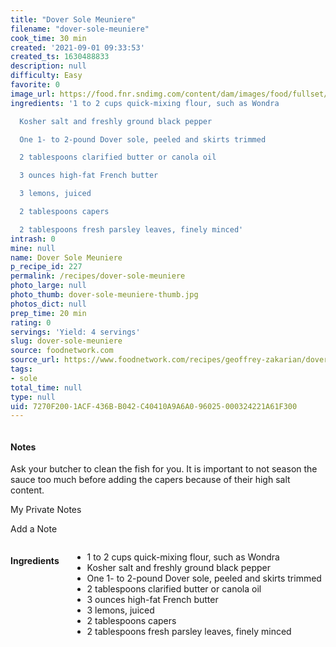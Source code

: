 ```yaml
---
title: "Dover Sole Meuniere"
filename: "dover-sole-meuniere"
cook_time: 30 min
created: '2021-09-01 09:33:53'
created_ts: 1630488833
description: null
difficulty: Easy
favorite: 0
image_url: https://food.fnr.sndimg.com/content/dam/images/food/fullset/2015/11/20/5/QFSP02_Geoffreys-Dover-Sole-Meuniere_s4x3.jpg.rend.hgtvcom.826.620.suffix/1449102906778.jpeg
ingredients: '1 to 2 cups quick-mixing flour, such as Wondra

  Kosher salt and freshly ground black pepper

  One 1- to 2-pound Dover sole, peeled and skirts trimmed

  2 tablespoons clarified butter or canola oil

  3 ounces high-fat French butter

  3 lemons, juiced

  2 tablespoons capers

  2 tablespoons fresh parsley leaves, finely minced'
intrash: 0
mine: null
name: Dover Sole Meuniere
p_recipe_id: 227
permalink: /recipes/dover-sole-meuniere
photo_large: null
photo_thumb: dover-sole-meuniere-thumb.jpg
photos_dict: null
prep_time: 20 min
rating: 0
servings: 'Yield: 4 servings'
slug: dover-sole-meuniere
source: foodnetwork.com
source_url: https://www.foodnetwork.com/recipes/geoffrey-zakarian/dover-sole-meuniere-3185347
tags:
- sole
total_time: null
type: null
uid: 7270F200-1ACF-436B-B042-C40410A9A6A0-96025-000324221A61F300
---
```

<div class="columns large-7 small-12" id="writeup">		<div id="notes"><h4>Notes</h4>
<div class="box box-notes"><p>Ask your butcher to clean the fish for you. It is important to not season the sauce too much before adding the capers because of their high salt content.</p>
<p>My Private Notes</p>
<p>Add a Note</p>
</div></div>	</div><!-- #writeup -->
</div><!-- #row-one -->
<div class="row" id="row-two">	<div class="columns large-4 small-12" id="ingredients"><h4>Ingredients</h4><div class="box box-ingredients content"><ul>
<li>1 to 2 cups quick-mixing flour, such as Wondra</li>
<li>Kosher salt and freshly ground black pepper</li>
<li>One 1- to 2-pound Dover sole, peeled and skirts trimmed</li>
<li>2 tablespoons clarified butter or canola oil</li>
<li>3 ounces high-fat French butter</li>
<li>3 lemons, juiced</li>
<li>2 tablespoons capers</li>
<li>2 tablespoons fresh parsley leaves, finely minced</li>
</ul>
</div>	</div>	<div class="columns large-6 small-12" id="directions">	</div>